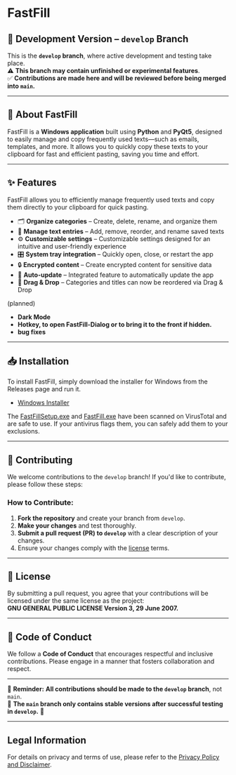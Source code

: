 # FastFill

## 🚧 Development Version – `develop` Branch

This is the **`develop` branch**, where active development and testing take place.  
⚠️ **This branch may contain unfinished or experimental features**.  
✅ **Contributions are made here and will be reviewed before being merged into `main`.**

---

## 📌 About FastFill

FastFill is a **Windows application** built using **Python** and **PyQt5**, designed to easily manage and copy frequently used texts—such as emails, templates, and more. It allows you to quickly copy these texts to your clipboard for fast and efficient pasting, saving you time and effort.

---

## ✨ Features

FastFill allows you to efficiently manage frequently used texts and copy them directly to your clipboard for quick pasting.

- 🗂 **Organize categories** – Create, delete, rename, and organize them  
- 📝 **Manage text entries** – Add, remove, reorder, and rename saved texts  
- ⚙️ **Customizable settings** – Customizable settings designed for an intuitive and user-friendly experience  
- 🎛 **System tray integration** – Quickly open, close, or restart the app  
- 🔒 **Encrypted content** – Create encrypted content for sensitive data  
- 🔄 **Auto-update** – Integrated feature to automatically update the app  
- 🔀 **Drag & Drop** – Categories and titles can now be reordered via Drag & Drop


(planned)
- **Dark Mode**
- **Hotkey, to open FastFill-Dialog or to bring it to the front if hidden.**
- **bug fixes**

---

## 📥 Installation

To install FastFill, simply download the installer for Windows from the Releases page and run it.

- [Windows Installer](https://github.com/PaulK6803/FastFill/releases)

The [FastFillSetup.exe](https://www.virustotal.com/gui/file/c71e652578dfc07cddf51e6c435f14a1bcfef80e655c13eb35a3fc08b1927c20?nocache=1) and [FastFill.exe](https://www.virustotal.com/gui/file/1bd08180349f3a7f30caeebbd891c457dc78046306e14259485c13e1d12b25ab?nocache=1) have been scanned on VirusTotal and are safe to use. If your antivirus flags them, you can safely add them to your exclusions.

---

## 🤝 Contributing

We welcome contributions to the `develop` branch! If you'd like to contribute, please follow these steps:

### How to Contribute:

1. **Fork the repository** and create your branch from `develop`.  
2. **Make your changes** and test thoroughly.  
3. **Submit a pull request (PR) to `develop`** with a clear description of your changes.  
4. Ensure your changes comply with the [license](LICENSE.md) terms.  

---

## 📜 License

By submitting a pull request, you agree that your contributions will be licensed under the same license as the project:  
**GNU GENERAL PUBLIC LICENSE Version 3, 29 June 2007.**

---

## 📏 Code of Conduct

We follow a **Code of Conduct** that encourages respectful and inclusive contributions. Please engage in a manner that fosters collaboration and respect.  

---

📌 **Reminder:** **All contributions should be made to the `develop` branch**, not `main`.  
🔄 **The `main` branch only contains stable versions after successful testing in `develop`.** 🚀

---


## Legal Information

For details on privacy and terms of use, please refer to the [Privacy Policy and Disclaimer](Privacy_Policy_and_Disclaimer.md).
